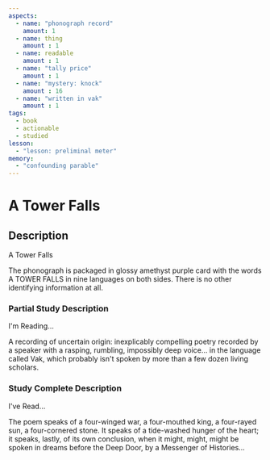 ```yaml
---
aspects: 
  - name: "phonograph record"
    amount: 1
  - name: thing
    amount : 1
  - name: readable
    amount : 1
  - name: "tally price"
    amount : 1
  - name: "mystery: knock"
    amount : 16
  - name: "written in vak"
    amount : 1
tags:
  - book
  - actionable
  - studied
lesson:
  - "lesson: preliminal meter"
memory:
  - "confounding parable"
---
```


# A Tower Falls

## Description
A Tower Falls

The phonograph is packaged in glossy amethyst purple card with the words A TOWER FALLS in nine languages on both sides. There is no other identifying information at all.
### Partial Study Description
I'm Reading...

A recording of uncertain origin: inexplicably compelling poetry recorded by a speaker with a rasping, rumbling, impossibly deep voice… in the language called Vak, which probably isn't spoken by more than a few dozen living scholars.
### Study Complete Description
I've Read...

The poem speaks of a four-winged war, a four-mouthed king, a four-rayed sun, a four-cornered stone. It speaks of a tide-washed hunger of the heart; it speaks, lastly, of its own conclusion, when it might, might, might be spoken in dreams before the Deep Door, by a Messenger of Histories...